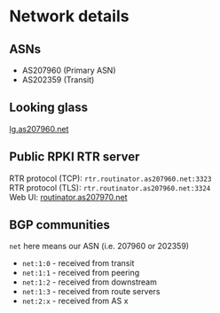# Network details

## ASNs
- AS207960 (Primary ASN)
- AS202359 (Transit)

## Looking glass
[lg.as207960.net](https://lg.as207960.net)

## Public RPKI RTR server

RTR protocol (TCP): `rtr.routinator.as207960.net:3323`  
RTR protocol (TLS): `rtr.routinator.as207960.net:3324`  
Web UI: [routinator.as207970.net](https://routinator.as207960.net)

## BGP communities
`net` here means our ASN (i.e. 207960 or 202359)

- `net:1:0` - received from transit
- `net:1:1` - received from peering
- `net:1:2` - received from downstream
- `net:1:3` - received from route servers
- `net:2:x` - received from AS x
